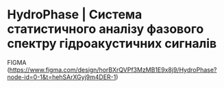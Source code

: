 # HydroPhase | Система статистичного аналізу фазового спектру гідроакустичних сигналів
FIGMA (https://www.figma.com/design/horBXrQVPf3MzMB1E9x8j9/HydroPhase?node-id=0-1&t=hehSArXGyj9m4DER-1)
